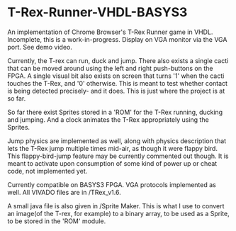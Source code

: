 # T-Rex-Runner-VHDL-BASYS3
An implementation of Chrome Browser's T-Rex Runner game in VHDL. Incomplete, this is a work-in-progress. Display on VGA monitor via the VGA port. See demo video.

Currently, the T-rex can run, duck and jump. There also exists a single cacti that can be moved around using the left and right push-buttons on the FPGA. A single visual bit also exists on screen that turns '1' when the cacti touches the T-Rex, and '0' otherwise. This is meant to test whether contact is being detected precisely- and it does. This is just where the project is at so far.

So far there exist Sprites stored in a 'ROM' for the T-Rex running, ducking and jumping. And a clock animates the T-Rex appropriately using the Sprites. 

Jump physics are implemented as well, along with physics description that lets the T-Rex jump multiple times mid-air, as though it were flappy bird. This flappy-bird-jump feature may be currently commented out though. It is meant to activate upon consumption of some kind of power up or cheat code, not implemented yet.

Currently compatible on BASYS3 FPGA. VGA protocols implemented as well. All VIVADO files are in /TRex_v1.6.

A small java file is also given in /Sprite Maker. This is what I use to convert an image(of the T-rex, for example) to a binary array, to be used as a Sprite, to be stored in the 'ROM' module.
